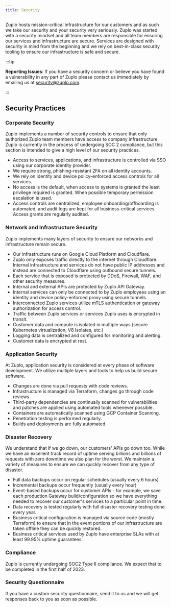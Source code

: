 ```yaml
---
title: Security
---
```


Zuplo hosts mission-critical infrastructure for our customers and as such we take our security and your security very seriously. Zuplo was started with a security mindset and all team members are responsible for ensuring our services and infrastructure are secure. Services are designed with security in mind from the beginning and we rely on best-in-class security tooling to ensure our infrastructure is safe and secure.

:::tip

**Reporting Issues**: If you have a security concern or believe you have found a vulnerability in any part of Zuplo please contact us immediately by emailing us at <security@zuplo.com>.

:::

## Security Practices

### Corporate Security

Zuplo implements a number of security controls to ensure that only authorized Zuplo team members have access to company infrastructure. Zuplo is currently in the process of undergoing SOC 2 compliance, but this section is intended to give a high level of our security practices.

- Access to services, applications, and infrastructure is controlled via SSO using our corporate identity provider.
- We require strong, phishing-resistant 2FA on all identity accounts.
- We rely on identity and device policy-enforced access controls for all services.
- No access is the default, when access to systems is granted the least privilege required is granted. When possible temporary permission escalation is used.
- Access controls are centralized, employee onboarding/offboarding is automated, and audit logs are kept for all business-critical services. Access grants are regularly audited.

### Network and Infrastructure Security

Zuplo implements many layers of security to ensure our networks and infrastructure remain secure.

- Our infrastructure runs on Google Cloud Platform and Cloudflare.
- Zuplo only exposes traffic directly to the internet through Cloudflare. Internal infrastructure and services do not have public IP addresses and instead are connected to Cloudflare using outbound secure tunnels.
- Each service that is exposed is protected by DDoS, Firewall, WAF, and other security measures.
- Internal and external APIs are protected by Zuplo API Gateway.
- Internal services can only be connected to by Zuplo employees using an identity and device policy-enforced proxy using secure tunnels.
- Interconnected Zuplo services utilize mTLS authentication or gateway authorization for access control.
- Traffic between Zuplo services or services Zuplo uses is encrypted in transit.
- Customer data and compute is isolated in multiple ways (secure Kubernetes virtualization, V8 Isolates, etc.)
- Logging data is centralized and configured for monitoring and alerting.
- Customer data is encrypted at rest.

### Application Security

At Zuplo, application security is considered at every phase of software development. We utilize multiple layers and tools to help us build secure software.

- Changes are done via pull requests with code reviews.
- Infrastructure is managed via Terraform, changes go through code reviews.
- Third-party dependencies are continually scanned for vulnerabilities and patches are applied using automated tools whenever possible.
- Containers are automatically scanned using GCP Container Scanning.
- Penetration testing is performed regularly.
- Builds and deployments are fully automated.

### Disaster Recovery

We understand that if we go down, our customers' APIs go down too. While we have an excellent track record of uptime serving billions and billions of requests with zero downtime we also plan for the worst. We maintain a variety of measures to ensure we can quickly recover from any type of disaster.

- Full data backups occur on regular schedules (usually every 6 hours)
- Incremental backups occur frequently (usually every hour)
- Event-based backups occur for customer APIs - for example, we save each production Gateway build/configuration so we have everything needed to recover our customer's services to a particular point in time.
- Data recovery is tested regularly with full disaster recovery testing done every year.
- Business critical configuration is managed via source code (mostly Terraform) to ensure that in the event portions of our infrastructure are taken offline they can be quickly restored.
- Business critical services used by Zuplo have enterprise SLAs with at least 99.95% uptime guarantees.

### Compliance

Zuplo is currently undergoing SOC2 Type II compliance. We expect that to be completed in the first half of 2023.

### Security Questionnaire

If you have a custom security questionnaire, send it to us and we will get responses back to you as soon as possible.
